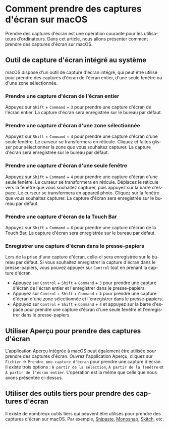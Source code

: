 # Comment prendre des captures d'écran sur macOS

<Validator lang="fr" :platform-list="['macOS 14.2.1']" date="2024-01-11" />

Prendre des captures d'écran est une opération courante pour les utilisateurs d'ordinateurs. Dans cet article, nous allons présenter comment prendre des captures d'écran sur macOS.

## Outil de capture d'écran intégré au système

macOS dispose d'un outil de capture d'écran intégré, qui peut être utilisé pour prendre des captures d'écran de l'écran entier, d'une seule fenêtre ou d'une zone sélectionnée.

### Prendre une capture d'écran de l'écran entier

Appuyez sur `Shift` + `Command` + `3` pour prendre une capture d'écran de l'écran entier. La capture d'écran sera enregistrée sur le bureau par défaut.

### Prendre une capture d'écran d'une zone sélectionnée

Appuyez sur `Shift` + `Command` + `4` pour prendre une capture d'écran d'une seule fenêtre. Le curseur se transformera en réticule. Cliquez et faites glisser pour sélectionner la zone que vous souhaitez capturer. La capture d'écran sera enregistrée sur le bureau par défaut.

### Prendre une capture d'écran d'une seule fenêtre

Appuyez sur `Shift` + `Command` + `4` pour prendre une capture d'écran d'une seule fenêtre. Le curseur se transformera en réticule. Déplacez le réticule vers la fenêtre que vous souhaitez capturer, puis appuyez sur la barre d'espace. Le curseur se transformera en appareil photo. Cliquez sur la fenêtre que vous souhaitez capturer. La capture d'écran sera enregistrée sur le bureau par défaut.

### Prendre une capture d'écran de la Touch Bar

Appuyez sur `Shift` + `Command` + `6` pour prendre une capture d'écran de la Touch Bar. La capture d'écran sera enregistrée sur le bureau par défaut.

### Enregistrer une capture d'écran dans le presse-papiers

Lors de la prise d'une capture d'écran, celle-ci sera enregistrée sur le bureau par défaut. Si vous souhaitez enregistrer la capture d'écran dans le presse-papiers, vous pouvez appuyer sur `Control` tout en prenant la capture d'écran.

- Appuyez sur `Control` + `Shift` + `Command` + `3` pour prendre une capture d'écran de l'écran entier et l'enregistrer dans le presse-papiers.
- Appuyez sur `Control` + `Shift` + `Command` + `4` pour prendre une capture d'écran d'une zone sélectionnée et l'enregistrer dans le presse-papiers.
- Appuyez sur `Control` + `Shift` + `Command` + `4` et appuyez sur la barre d'espace pour prendre une capture d'écran d'une seule fenêtre et l'enregistrer dans le presse-papiers.

## Utiliser Aperçu pour prendre des captures d'écran

L'application Aperçu intégrée à macOS peut également être utilisée pour prendre des captures d'écran. Ouvrez l'application Aperçu, cliquez sur `Fichier` -> `Prendre une capture d'écran` pour prendre une capture d'écran. Il existe trois options : `À partir de la sélection`, `À partir de la fenêtre` et `À partir de l'écran entier`. L'opération est la même que celle que nous avons présentée ci-dessus.

## Utiliser des outils tiers pour prendre des captures d'écran

Il existe de nombreux outils tiers qui peuvent être utilisés pour prendre des captures d'écran sur macOS. Par exemple, [Snipaste](https://www.snipaste.com/), [Monosnap](https://monosnap.com/), [Skitch](https://evernote.com/products/skitch), etc.